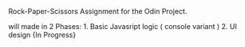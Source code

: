 Rock-Paper-Scissors Assignment for the Odin Project.

will made in 2 Phases:
    1. Basic Javasript logic ( console variant ) 
    2. UI design {In Progress}